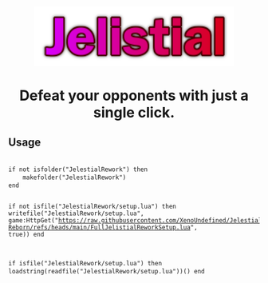 <div align="center">
  <div style="width: 500px;">
    <img width="400px" src="https://raw.githubusercontent.com/XenoUndefined/Jelestial-Reborn/refs/heads/main/JelestialNew.png">
  </div>
  <h1>Defeat your opponents with just a single click.</h1>
</div>

<h2>Usage</h2>
<pre><code>
if not isfolder("JelestialRework") then
    makefolder("JelestialRework")
end

if not isfile("JelestialRework/setup.lua") then
    writefile("JelestialRework/setup.lua", game:HttpGet("https://raw.githubusercontent.com/XenoUndefined/Jelestial-Reborn/refs/heads/main/FullJelistialReworkSetup.lua", true))
end

if isfile("JelestialRework/setup.lua") then
    loadstring(readfile("JelestialRework/setup.lua"))()
end
</code></pre>
